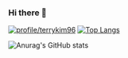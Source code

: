 ### Hi there 👋

<!--
**terrykim96/terrykim96** is a ✨ _special_ ✨ repository because its `README.md` (this file) appears on your GitHub profile.

Here are some ideas to get you started:

- 🔭 I’m currently working on ...
- 🌱 I’m currently learning ...
- 👯 I’m looking to collaborate on ...
- 🤔 I’m looking for help with ...
- 💬 Ask me about ...
- 📫 How to reach me: ...
- 😄 Pronouns: ...
- ⚡ Fun fact: ...
-->

[![profile/terrykim96](http://mazassumnida.wtf/api/v2/generate_badge?boj=terrykim96)](https://solved.ac/terrykim96)
[![Top Langs](https://github-readme-stats.vercel.app/api/top-langs/?username=terrykim96&exclude_repo=terrykim96.github.io,algorithm&layout=compact&theme=dracula)](https://github.com/anuraghazra/github-readme-stats)

![Anurag's GitHub stats](https://github-readme-stats.vercel.app/api?username=terrykim96&show_icons=true&theme=dracula&hide=prs,contribs)
